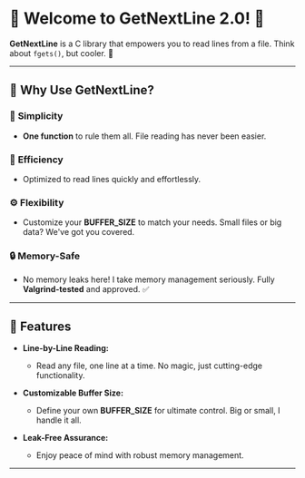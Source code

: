 # 🎉 Welcome to **GetNextLine 2.0**! 🎉

**GetNextLine** is a C library that empowers you to read lines from a file. Think about `fgets()`, but cooler. 🚀

---

## 🚀 **Why Use GetNextLine?**

### 🌟 **Simplicity**
- **One function** to rule them all. File reading has never been easier.

### 💨 **Efficiency**
- Optimized to read lines quickly and effortlessly.

### ⚙️ **Flexibility**
- Customize your **BUFFER_SIZE** to match your needs. Small files or big data? We've got you covered.

### 🔒 **Memory-Safe**
- No memory leaks here! I take memory management seriously. Fully **Valgrind-tested** and approved. ✅

---

## 🎉 **Features**

- **Line-by-Line Reading:**
   - Read any file, one line at a time. No magic, just cutting-edge functionality.

- **Customizable Buffer Size:**
   - Define your own **BUFFER_SIZE** for ultimate control. Big or small, I handle it all.

- **Leak-Free Assurance:**
   - Enjoy peace of mind with robust memory management.

---

